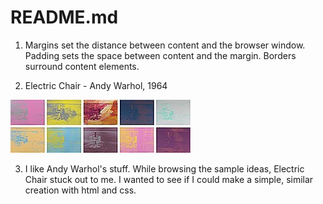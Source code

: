 # README.md

1. Margins set the distance between content and the browser window. Padding sets the space between content and the margin. Borders surround content elements.

2. Electric Chair - Andy Warhol, 1964
<img src="./images/original.jpg" alt="original art" >

3. I like Andy Warhol's stuff. While browsing the sample ideas, Electric Chair stuck out to me. I wanted to see if I could make a simple, similar creation with html and css.
